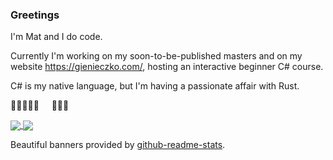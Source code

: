 ### Greetings

I'm Mat and I do code.

Currently I'm working on my soon-to-be-published masters and on my website https://gienieczko.com/, hosting an interactive beginner C# course.

C# is my native language, but I'm having a passionate affair with Rust.

🌟🌟🌟🌟🌟 &nbsp; &nbsp; 🌟🌟🌟

<a href="https://github.com/anuraghazra/github-readme-stats">
  <img align="center" src="https://github-readme-stats.vercel.app/api?username=v0ldek&count_private=true&show_icons=true&title_color=ff4400&icon_color=ff4400&bg_color=0d1117&text_color=f0f6fC" />
</a>
<a href="https://github.com/anuraghazra/github-readme-stats">
  <img align="center" src="https://github-readme-stats.vercel.app/api/top-langs/?username=v0ldek&layout=compact&hide=html,css&langs_count=6&title_color=ff4400&icon_color=ff4400&bg_color=0d1117&text_color=f0f6fC" />
</a>

Beautiful banners provided by [github-readme-stats](https://github.com/anuraghazra/github-readme-stats).

<!--
**V0ldek/V0ldek** is a ✨ _special_ ✨ repository because its `README.md` (this file) appears on your GitHub profile.

Here are some ideas to get you started:

- 🔭 I’m currently working on ...
- 🌱 I’m currently learning ...
- 👯 I’m looking to collaborate on ...
- 🤔 I’m looking for help with ...
- 💬 Ask me about ...![obraz](https://user-images.githubusercontent.com/20441980/169535997-a1988424-c9e2-4e09-afce-07196bf1259a.png)
![obraz](https://user-images.githubusercontent.com/20441980/169535992-223b5085-cf15-4702-b986-8104bfc059a6.png)

- 📫 How to reach me: ...
- 😄 Pronouns: ...
- ⚡ Fun fact: ...
-->
